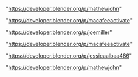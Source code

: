 "https://developer.blender.org/p/mathewjohn"

"https://developer.blender.org/p/macafeeactivate"

 
"https://developer.blender.org/p/joemiller"


"https://developer.blender.org/p/macafeeactivate"


"https://developer.blender.org/p/jessicaalbaa486"


"https://developer.blender.org/p/mathewjohn"


 
